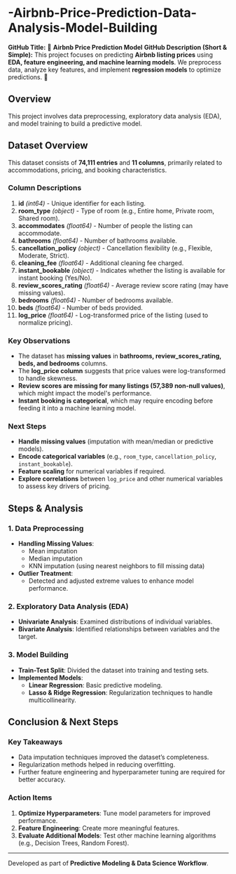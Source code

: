 # -Airbnb-Price-Prediction-Data-Analysis-Model-Building
**GitHub Title:**   🏡 **Airbnb Price Prediction Model**    **GitHub Description (Short &amp; Simple):**   This project focuses on predicting **Airbnb listing prices** using **EDA, feature engineering, and machine learning models**. We preprocess data, analyze key features, and implement **regression models** to optimize predictions. 🚀


## Overview
This project involves data preprocessing, exploratory data analysis (EDA), and model training to build a predictive model.

## Dataset Overview
This dataset consists of **74,111 entries** and **11 columns**, primarily related to accommodations, pricing, and booking characteristics.

### **Column Descriptions**
1. **id** *(int64)* - Unique identifier for each listing.  
2. **room_type** *(object)* - Type of room (e.g., Entire home, Private room, Shared room).  
3. **accommodates** *(float64)* - Number of people the listing can accommodate.  
4. **bathrooms** *(float64)* - Number of bathrooms available.  
5. **cancellation_policy** *(object)* - Cancellation flexibility (e.g., Flexible, Moderate, Strict).  
6. **cleaning_fee** *(float64)* - Additional cleaning fee charged.  
7. **instant_bookable** *(object)* - Indicates whether the listing is available for instant booking (Yes/No).  
8. **review_scores_rating** *(float64)* - Average review score rating (may have missing values).  
9. **bedrooms** *(float64)* - Number of bedrooms available.  
10. **beds** *(float64)* - Number of beds provided.  
11. **log_price** *(float64)* - Log-transformed price of the listing (used to normalize pricing).  

### **Key Observations**
- The dataset has **missing values** in **bathrooms, review_scores_rating, beds, and bedrooms** columns.  
- The **log_price column** suggests that price values were log-transformed to handle skewness.  
- **Review scores are missing for many listings (57,389 non-null values)**, which might impact the model's performance.  
- **Instant booking is categorical**, which may require encoding before feeding it into a machine learning model.  

### **Next Steps**
- **Handle missing values** (imputation with mean/median or predictive models).  
- **Encode categorical variables** (e.g., `room_type`, `cancellation_policy`, `instant_bookable`).  
- **Feature scaling** for numerical variables if required.  
- **Explore correlations** between `log_price` and other numerical variables to assess key drivers of pricing.  

## Steps & Analysis

### **1. Data Preprocessing**
- **Handling Missing Values**:
  - Mean imputation
  - Median imputation
  - KNN imputation (using nearest neighbors to fill missing data)
- **Outlier Treatment**:
  - Detected and adjusted extreme values to enhance model performance.

### **2. Exploratory Data Analysis (EDA)**
- **Univariate Analysis**: Examined distributions of individual variables.
- **Bivariate Analysis**: Identified relationships between variables and the target.

### **3. Model Building**
- **Train-Test Split**: Divided the dataset into training and testing sets.
- **Implemented Models**:
  - **Linear Regression**: Basic predictive modeling.
  - **Lasso & Ridge Regression**: Regularization techniques to handle multicollinearity.

## Conclusion & Next Steps
### **Key Takeaways**
- Data imputation techniques improved the dataset’s completeness.
- Regularization methods helped in reducing overfitting.
- Further feature engineering and hyperparameter tuning are required for better accuracy.

### **Action Items**
1. **Optimize Hyperparameters**: Tune model parameters for improved performance.
2. **Feature Engineering**: Create more meaningful features.
3. **Evaluate Additional Models**: Test other machine learning algorithms (e.g., Decision Trees, Random Forest).

---
Developed as part of **Predictive Modeling & Data Science Workflow**.

